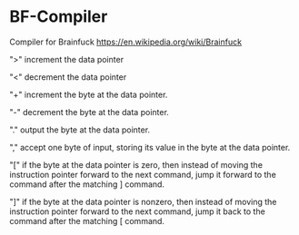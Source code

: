 # BF-Compiler
Compiler for Brainfuck https://en.wikipedia.org/wiki/Brainfuck


">"	increment the data pointer

"<"	decrement the data pointer

"+"	increment the byte at the data pointer.

"-"	decrement the byte at the data pointer.

"."	output the byte at the data pointer.

","	accept one byte of input, storing its value in the byte at the data pointer.

"["	if the byte at the data pointer is zero, then instead of moving the instruction pointer forward to the next command, jump it forward to the command after the matching ] command.

"]"	if the byte at the data pointer is nonzero, then instead of moving the instruction pointer forward to the next command, jump it back to the command after the matching [ command.
